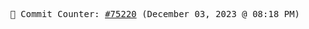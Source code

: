 <p align="center">
    <samp>
        📮 Commit Counter: <a href="https://github.com/Javascript-void0/Javascript-void0/commits/main">#75220</a> (December 03, 2023 @ 08:18 PM)
    </samp>
</p>